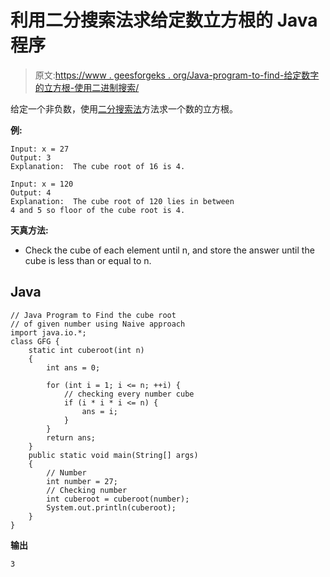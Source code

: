 # 利用二分搜索法求给定数立方根的 Java 程序

> 原文:[https://www . geesforgeks . org/Java-program-to-find-给定数字的立方根-使用二进制搜索/](https://www.geeksforgeeks.org/java-program-to-find-the-cube-root-of-a-given-number-using-binary-search/)

给定一个非负数，使用[二分搜索法](https://www.geeksforgeeks.org/binary-search/)方法求一个数的立方根。

**例:**

```
Input: x = 27
Output: 3
Explanation:  The cube root of 16 is 4.

Input: x = 120
Output: 4
Explanation:  The cube root of 120 lies in between
4 and 5 so floor of the cube root is 4.
```

**天真方法:**

*   Check the cube of each element until n, and store the answer until the cube is less than or equal to n.

## Java

```
// Java Program to Find the cube root
// of given number using Naive approach
import java.io.*;
class GFG {
    static int cuberoot(int n)
    {
        int ans = 0;

        for (int i = 1; i <= n; ++i) {
            // checking every number cube
            if (i * i * i <= n) {
                ans = i;
            }
        }
        return ans;
    }
    public static void main(String[] args)
    {
        // Number
        int number = 27;
        // Checking number
        int cuberoot = cuberoot(number);
        System.out.println(cuberoot);
    }
}
```

**输出**

```
3

```